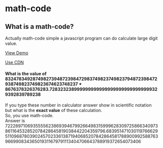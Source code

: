 # math-code

## What is a math-code?
Actually math-code simple a javascript program can do calculate large digit value.

[View Demo](https://rawgit.com/uvraag/math-code/master/HTML/math-code.html)

[Use CDN](https://cdn.rawgit.com/uvraag/math-code/e225a306/js/math-code.js)
#### What is the value of 83247834928749827394872398472983749823749823794872398472938749823749823674623748237 * 8676378326376283.7283232389999999999999999999999999999329392839789238
If you type these number in calculator answer show in scientific notation but what is the **exact value** of these calculation.<br>
So, you use math-code.<br>
Answer is 72228971069355556238693946799266498315999628309725866340973861164532852078428645819038442204359796.683951471030119766629511096878039024570233613871940685207842864581788900992588763966990834365019311679791113404706643788919372654073406
